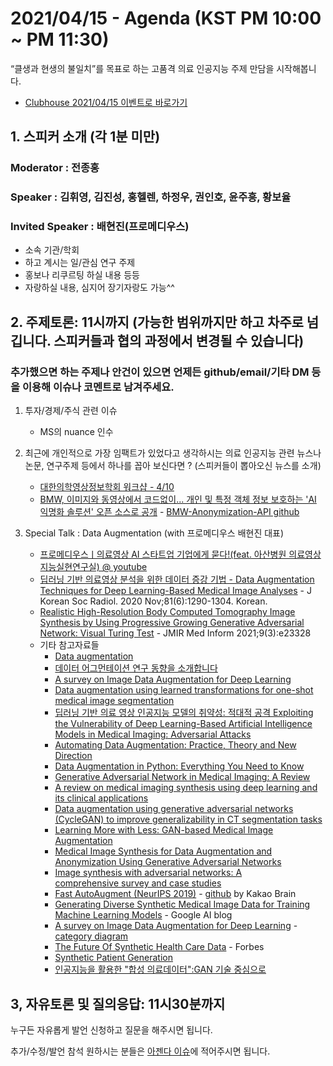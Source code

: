 # 2021/04/15 - Agenda (KST PM 10:00 ~ PM 11:30)

“클생과 현생의 불일치”를 목표로 하는 고품격 의료 인공지능 주제 만담을 시작해봅니다. 

* [Clubhouse 2021/04/15 이벤트로 바로가기](https://www.joinclubhouse.com/event/MKKNgkpN)

## 1. 스피커 소개 (각 1분 미만)
### Moderator : 전종홍
### Speaker : 김휘영, 김진성, 홍헬렌, 하정우, 권인호, 윤주흥, 황보율 
### Invited Speaker : 배현진(프로메디우스)
* 소속 기관/학회
* 하고 계시는 일/관심 연구 주제
* 홍보나 리쿠르팅 하실 내용 등등
* 자랑하실 내용, 심지어 장기자랑도 가능^^

## 2. 주제토론: 11시까지 (가능한 범위까지만 하고 차주로 넘깁니다. 스피커들과 협의 과정에서 변경될 수 있습니다)

### 추가했으면 하는 주제나 안건이 있으면 언제든 github/email/기타 DM 등을 이용해 이슈나 코멘트로 남겨주세요. 

1. 투자/경제/주식 관련 이슈 
   * MS의 nuance 인수 

2. 최근에 개인적으로 가장 임팩트가 있었다고 생각하시는 의료 인공지능 관련  뉴스나 논문, 연구주제 등에서 하나를 꼽아 보신다면 ? (스피커들이 뽑아오신 뉴스를 소개) 

   * [대한의학영상정보학회 워크샵 - 4/10](https://ksiim.org/c/202101/agenda/program)
   * [BMW, 이미지와 동영상에서 코드없이... 개인 및 특정 객체 정보 보호하는 'AI 익명화 솔루션' 오픈 소스로 공개](http://www.aitimes.kr/news/articleView.html?idxno=20742&fbclid=IwAR1IDEjtNKuAGy5vm3DVrYlNVgOHpFXCKP0GVanyswRIDhX6KqA_NqOG2e0) - [BMW-Anonymization-API github](https://github.com/BMW-InnovationLab/BMW-Anonymization-API)

3. Special Talk : Data Augmentation (with 프로메디우스 배현진 대표) 
   * [프로메디우스ㅣ의료영상 AI 스타트업 기업에게 묻다!(feat. 아산병원 의료영상지능실현연구실) @ youtube](https://www.youtube.com/watch?v=N2Hj1E3z7rQ)
   * [딥러닝 기반 의료영상 분석을 위한 데이터 증강 기법 - Data Augmentation Techniques for Deep Learning-Based Medical Image Analyses](https://jksronline.org/DOIx.php?id=10.3348/jksr.2020.0158) - J Korean Soc Radiol. 2020 Nov;81(6):1290-1304. Korean.
   * [Realistic High-Resolution Body Computed Tomography Image Synthesis by Using Progressive Growing Generative Adversarial Network: Visual Turing Test](https://medinform.jmir.org/2021/3/e23328/?fbclid=IwAR2qNciqdffBILPooAd6HNXGE7R4uB6ZSy68U5HOWE9vlPAUYZVQyk_aZKw) - JMIR Med Inform 2021;9(3):e23328
   * 기타 참고자료들 
     * [Data augmentation](https://github.com/AgaMiko/data-augmentation-review)
     * [데이터 어그먼테이션 연구 동향을 소개합니다](https://www.kakaobrain.com/blog/64)
     * [A survey on Image Data Augmentation for Deep Learning](https://journalofbigdata.springeropen.com/articles/10.1186/s40537-019-0197-0)
     * [Data augmentation using learned transformations for one-shot medical image segmentation](http://www.mit.edu/~adalca/files/papers/cvpr2019_brainstorm.pdf)
     * [딥러닝 기반 의료 영상 인공지능 모델의 취약성: 적대적 공격 Exploiting the Vulnerability of Deep Learning-Based Artificial Intelligence Models in Medical Imaging: Adversarial Attacks](https://jksronline.org/DOIx.php?id=10.3348/jksr.2019.80.2.259)
     * [Automating Data Augmentation: Practice, Theory and New Direction](http://ai.stanford.edu/blog/data-augmentation/)
     * [Data Augmentation in Python: Everything You Need to Know](https://neptune.ai/blog/data-augmentation-in-python)
     * [Generative Adversarial Network in Medical Imaging: A Review](https://arxiv.org/abs/1809.07294)
     * [A review on medical imaging synthesis using deep learning and its clinical applications](https://aapm.onlinelibrary.wiley.com/doi/10.1002/acm2.13121)
     * [Data augmentation using generative adversarial networks (CycleGAN) to improve generalizability in CT segmentation tasks](https://www.nature.com/articles/s41598-019-52737-x)
     * [Learning More with Less: GAN-based Medical Image Augmentation](https://arxiv.org/abs/1904.00838)
     * [Medical Image Synthesis for Data Augmentation and Anonymization Using Generative Adversarial Networks](https://arxiv.org/abs/1807.10225)
     * [Image synthesis with adversarial networks: A comprehensive survey and case studies](https://www.sciencedirect.com/science/article/pii/S1566253521000385?casa_token=ch3dsAtpe-4AAAAA:GmkThvUX2DaVKqbh6oRYYDecosOFdV4LaaeiJ9Pg0Bezk3m7biLeoF0fFYTCrzNmvs2UFV-t4g)
     * [Fast AutoAugment (NeurIPS 2019)](https://proceedings.neurips.cc/paper/2019/hash/6add07cf50424b14fdf649da87843d01-Abstract.html?fbclid=IwAR2MuhKn8QtGSW2i1ZUGAW6LSzdaLGum5pDKhkw0bXqJblVBPR46QnlV5mw) - [github](https://github.com/kakaobrain/fast-autoaugment) by Kakao Brain
     * [Generating Diverse Synthetic Medical Image Data for Training Machine Learning Models](https://ai.googleblog.com/2020/02/generating-diverse-synthetic-medical.html) - Google AI blog
     * [A survey on Image Data Augmentation for Deep Learning](https://journalofbigdata.springeropen.com/articles/10.1186/s40537-019-0197-0) - [category diagram](https://journalofbigdata.springeropen.com/articles/10.1186/s40537-019-0197-0/figures/2)
     * [The Future Of Synthetic Health Care Data](https://www.forbes.com/sites/forbestechcouncil/2020/08/03/the-future-of-synthetic-health-care-data/?sh=53fb053d17b9) - Forbes
     * [Synthetic Patient Generation](https://synthetichealth.github.io/synthea/)
     * [인공지능을 활용한 "합성 의료데이터":GAN 기술 중심으로](https://www.khidi.or.kr/board/view?pageNum=1&rowCnt=10&no1=379&linkId=48846792&menuId=MENU01783&maxIndex=00488467929998&minIndex=00115057759998&schType=0&schText=&schStartDate=&schEndDate=&boardStyle=&categoryId=&continent=&country=)
 
## 3, 자유토론 및 질의응답: 11시30분까지

누구든 자유롭게 발언 신청하고 질문을 해주시면 됩니다. 

추가/수정/발언 참석 원하시는 분들은 [아젠다 이슈](https://github.com/hollobit/AIML-in-Medicine-club/issues/4)에 적어주시면 됩니다. 
